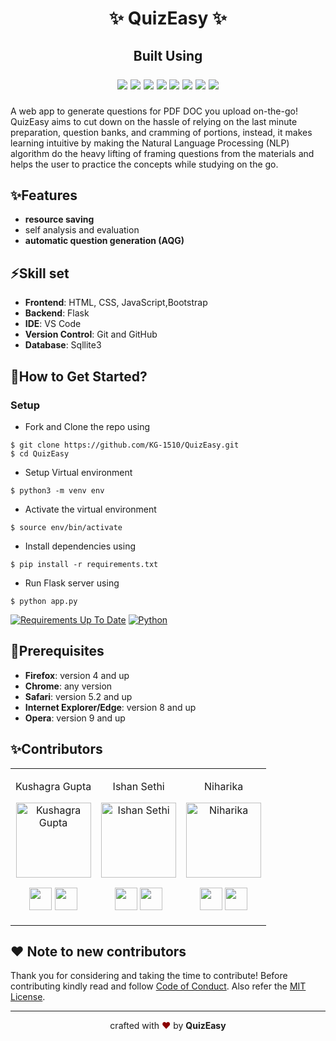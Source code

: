 <h1 align="center">
    ✨ QuizEasy ✨
</h1>
<h2 align="center">
    Built Using
    <p align="center">
        <img src="https://img.shields.io/badge/HTML5-E34F26?style=for-the-badge&logo=html5&logoColor=white" />
        <img src="https://img.shields.io/badge/CSS3-1572B6?style=for-the-badge&logo=css3&logoColor=white" />
        <img src="https://img.shields.io/badge/JavaScript-323330?style=for-the-badge&logo=javascript&logoColor=F7DF1E" />
        <img src="https://img.shields.io/badge/Bootstrap-563D7C?style=for-the-badge&logo=bootstrap&logoColor=white" />
        <img src="https://img.shields.io/badge/Python-14354C?style=for-the-badge&logo=python&logoColor=white" />
        <img src="https://img.shields.io/badge/Flask-000000?style=for-the-badge&logo=flask&logoColor=white" />
        <img src="https://img.shields.io/badge/SQLite-07405E?style=for-the-badge&logo=sqlite&logoColor=white" />
        <img src="https://img.shields.io/badge/Visual_Studio_Code-0078D4?style=for-the-badge&logo=visual%20studio%20code&logoColor=white" />
    </p>
</h2>
A web app to generate questions for PDF DOC you upload on-the-go! QuizEasy aims to cut down on the hassle of relying on the last minute preparation, question banks, and cramming of portions, instead, it makes learning intuitive by making the Natural Language Processing (NLP) algorithm do the heavy lifting of framing questions from the materials and helps the user to practice the concepts while studying on the go.

## ✨Features

- **resource saving**
- self analysis and evaluation
-  **automatic question generation (AQG)**

## ⚡️Skill set

- **Frontend**: HTML, CSS, JavaScript,Bootstrap
- **Backend**: Flask
- **IDE**: VS Code
- **Version Control**: Git and GitHub
- **Database**: Sqllite3

## 🚀How to Get Started?

### Setup

- Fork and Clone the repo using

```
$ git clone https://github.com/KG-1510/QuizEasy.git
$ cd QuizEasy
```
- Setup Virtual environment

```
$ python3 -m venv env
```

- Activate the virtual environment

```
$ source env/bin/activate
```

- Install dependencies using

```
$ pip install -r requirements.txt
```

- Run Flask server using

```
$ python app.py
```
[![Requirements Up To Date](https://img.shields.io/badge/requirements-up%20to%20date-brightgreen)](https://github.com/KG-1510/QuizEasy/blob/main/requirements.txt)
[![Python](https://img.shields.io/badge/python-v3.7-blue)](https://www.python.org/)

## 📌Prerequisites

- **Firefox**: version 4 and up
- **Chrome**: any version
- **Safari**: version 5.2 and up
- **Internet Explorer/Edge**: version 8 and up
- **Opera**: version 9 and up


 ## ✨Contributors

<table>
<tr align="center">




<td>

Kushagra Gupta

<p align="center">
<img src = "https://avatars.githubusercontent.com/u/60519359?v=4"  height="120" alt="Kushagra Gupta">
</p>
<p align="center">
<a href = "https://github.com/KG-1510"><img src = "http://www.iconninja.com/files/241/825/211/round-collaboration-social-github-code-circle-network-icon.svg" width="36" height = "36"/></a>
<a href = "https://www.linkedin.com/in/kg1510/">
<img src = "http://www.iconninja.com/files/863/607/751/network-linkedin-social-connection-circular-circle-media-icon.svg" width="36" height="36"/>
</a>
</p>
</td>

<td>

Ishan Sethi

<p align="center">
<img src = "https://avatars.githubusercontent.com/u/52794886?v=4"  height="120" alt="Ishan Sethi">
</p>
<p align="center">
<a href = "https://github.com/IshanSethi9"><img src = "http://www.iconninja.com/files/241/825/211/round-collaboration-social-github-code-circle-network-icon.svg" width="36" height = "36"/></a>
<a href = "https://www.linkedin.com/in/ishansethi09/">
<img src = "http://www.iconninja.com/files/863/607/751/network-linkedin-social-connection-circular-circle-media-icon.svg" width="36" height="36"/>
</a>
</p>
</td>

<td>

Niharika

<p align="center">
<img src = "https://avatars.githubusercontent.com/u/64249843?s=400&u=ed755948982b44a203d23e395f39ef3398eab6f5&v=4"  height="120" alt="Niharika">
</p>
<p align="center">
<a href = "https://github.com/D-Palamala-Sai-Niharika"><img src = "http://www.iconninja.com/files/241/825/211/round-collaboration-social-github-code-circle-network-icon.svg" width="36" height = "36"/></a>
<a href = "https://www.linkedin.com/in/sai-niharika-palamala-d-0342a2190/">
<img src = "http://www.iconninja.com/files/863/607/751/network-linkedin-social-connection-circular-circle-media-icon.svg" width="36" height="36"/>
</a>
</p>
</td>

  </table>
</tr>
  </table>

## ❤️ Note to new contributors

Thank you for considering and taking the time to contribute! Before contributing kindly read and follow [Code of Conduct](CODE_OF_CONDUCT.md). Also refer the [MIT License](LICENSE).
<hr>

<p align="center">
crafted with <span style="color: #8b0000;">&hearts;</span> by <b>QuizEasy</b>
</p>
